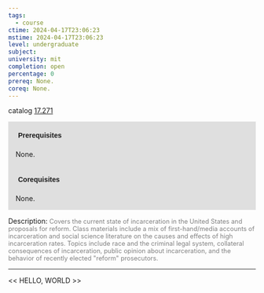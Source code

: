 ```yaml
---
tags:
  - course
ctime: 2024-04-17T23:06:23
mstime: 2024-04-17T23:06:23
level: undergraduate
subject: 
university: mit
completion: open
percentage: 0
prereq: None.
coreq: None.
---
```


catalog [17.271](http://student.mit.edu/catalog/m17a.html#17.271)

<span style="display: block; padding: 15px; background-color: rgb(100, 100, 100, 0.2);"><font id="m_prereq1565_0" style="display: block; font-family: Arial, sans-serif; font-weight: bold; padding: 5px">Prerequisites</font><br><span id="prereq1565_0">None.</span></span>
<span style="display: block; padding: 15px; background-color: rgb(100, 100, 100, 0.2);"><font id="m_coreq1565_0" style="display: block; font-family: Arial, sans-serif; font-weight: bold; padding: 5px">Corequisites</font><br><span id="coreq1565_0">None.</span></span>

<font style="">Description:</font>
<font style="color: grey; font-size: 0.8rem;">Covers the current state of incarceration in the United States and proposals for reform. Class materials include a mix of first-hand/media accounts of incarceration and social science literature on the causes and effects of high incarceration rates. Topics include race and the criminal legal system, collateral consequences of incarceration, public opinion about incarceration, and the behavior of recently elected "reform" prosecutors.</font>



---

<< HELLO, WORLD >>
